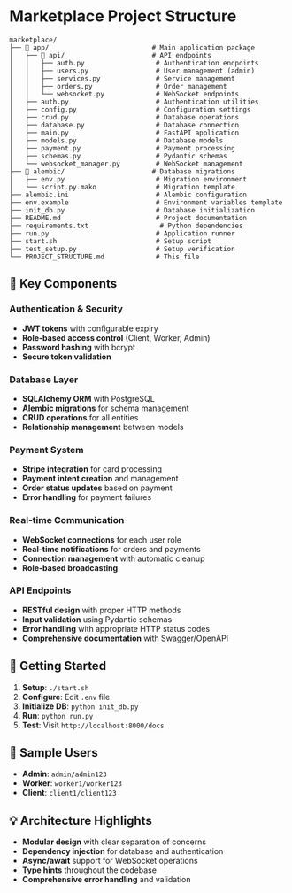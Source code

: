 # Marketplace Project Structure

```
marketplace/
├── 📁 app/                          # Main application package
│   ├── 📁 api/                      # API endpoints
│   │   ├── auth.py                  # Authentication endpoints
│   │   ├── users.py                 # User management (admin)
│   │   ├── services.py              # Service management
│   │   ├── orders.py                # Order management
│   │   └── websocket.py             # WebSocket endpoints
│   ├── auth.py                      # Authentication utilities
│   ├── config.py                    # Configuration settings
│   ├── crud.py                      # Database operations
│   ├── database.py                  # Database connection
│   ├── main.py                      # FastAPI application
│   ├── models.py                    # Database models
│   ├── payment.py                   # Payment processing
│   ├── schemas.py                   # Pydantic schemas
│   └── websocket_manager.py         # WebSocket management
├── 📁 alembic/                      # Database migrations
│   ├── env.py                       # Migration environment
│   └── script.py.mako               # Migration template
├── alembic.ini                      # Alembic configuration
├── env.example                      # Environment variables template
├── init_db.py                       # Database initialization
├── README.md                        # Project documentation
├── requirements.txt                  # Python dependencies
├── run.py                           # Application runner
├── start.sh                         # Setup script
├── test_setup.py                    # Setup verification
└── PROJECT_STRUCTURE.md             # This file
```

## 🔑 Key Components

### **Authentication & Security**
- **JWT tokens** with configurable expiry
- **Role-based access control** (Client, Worker, Admin)
- **Password hashing** with bcrypt
- **Secure token validation**

### **Database Layer**
- **SQLAlchemy ORM** with PostgreSQL
- **Alembic migrations** for schema management
- **CRUD operations** for all entities
- **Relationship management** between models

### **Payment System**
- **Stripe integration** for card processing
- **Payment intent creation** and management
- **Order status updates** based on payment
- **Error handling** for payment failures

### **Real-time Communication**
- **WebSocket connections** for each user role
- **Real-time notifications** for orders and payments
- **Connection management** with automatic cleanup
- **Role-based broadcasting**

### **API Endpoints**
- **RESTful design** with proper HTTP methods
- **Input validation** using Pydantic schemas
- **Error handling** with appropriate HTTP status codes
- **Comprehensive documentation** with Swagger/OpenAPI

## 🚀 Getting Started

1. **Setup**: `./start.sh`
2. **Configure**: Edit `.env` file
3. **Initialize DB**: `python init_db.py`
4. **Run**: `python run.py`
5. **Test**: Visit `http://localhost:8000/docs`

## 🔐 Sample Users

- **Admin**: `admin/admin123`
- **Worker**: `worker1/worker123`
- **Client**: `client1/client123`

## 💡 Architecture Highlights

- **Modular design** with clear separation of concerns
- **Dependency injection** for database and authentication
- **Async/await** support for WebSocket operations
- **Type hints** throughout the codebase
- **Comprehensive error handling** and validation
